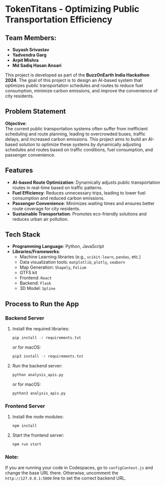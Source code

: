 # TokenTitans - Optimizing Public Transportation Efficiency

## Team Members:
- **Suyash Srivastav**  
- **Yadvendra Garg**  
- **Arpit Mishra**  
- **Md Sadiq Hasan Ansari**

This project is developed as part of the **BuzzOnEarth India Hackathon 2024**. The goal of this project is to design an AI-based system that optimizes public transportation schedules and routes to reduce fuel consumption, minimize carbon emissions, and improve the convenience of city residents.

## Problem Statement

**Objective**:  
The current public transportation systems often suffer from inefficient scheduling and route planning, leading to overcrowded buses, traffic delays, and increased carbon emissions. This project aims to build an AI-based solution to optimize these systems by dynamically adjusting schedules and routes based on traffic conditions, fuel consumption, and passenger convenience.

## Features

- **AI-based Route Optimization**: Dynamically adjusts public transportation routes in real-time based on traffic patterns.
- **Fuel Efficiency**: Reduces unnecessary trips, leading to lower fuel consumption and reduced carbon emissions.
- **Passenger Convenience**: Minimizes waiting times and ensures better route coverage for city residents.
- **Sustainable Transportation**: Promotes eco-friendly solutions and reduces urban air pollution.

## Tech Stack

- **Programming Language**: Python, JavaScript
- **Libraries/Frameworks**: 
  - Machine Learning libraries (e.g., `scikit-learn`, `pandas`, etc.)
  - Data visualization tools: `matplotlib`, `plotly`, `seaborn`
  - Map Generation: `Shapely`, `Folium`
  - GTFS kit
  - Frontend: `React`
  - Backend: `Flask`
  - 3D Model: `Spline`

## Process to Run the App

### Backend Server
1. Install the required libraries:
   ```bash
   pip install -r requirements.txt
   ```
   or for macOS:
   ```bash
   pip3 install -r requirements.txt
   ```

2. Run the backend server:
   ```bash
   python analysis_apis.py
   ```
   or for macOS:
   ```bash
   python3 analysis_apis.py
   ```

### Frontend Server
1. Install the node modules:
   ```bash
   npm install
   ```

2. Start the frontend server:
   ```bash
   npm run start
   ```

### Note:
If you are running your code in Codespaces, go to `configContext.js` and change the base URL there. Otherwise, uncomment the `http://127.0.0.1:5000` line to set the correct backend URL.
